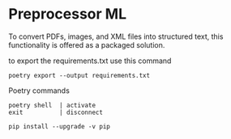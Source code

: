 # Preprocessor ML

To convert PDFs, images, and XML files into structured text, this functionality is offered as a packaged solution.

to export the requirements.txt use this command

```shell
poetry export --output requirements.txt
```

Poetry commands

```shell
poetry shell  | activate
exit          | disconnect
```

```shell
pip install --upgrade -v pip
```
